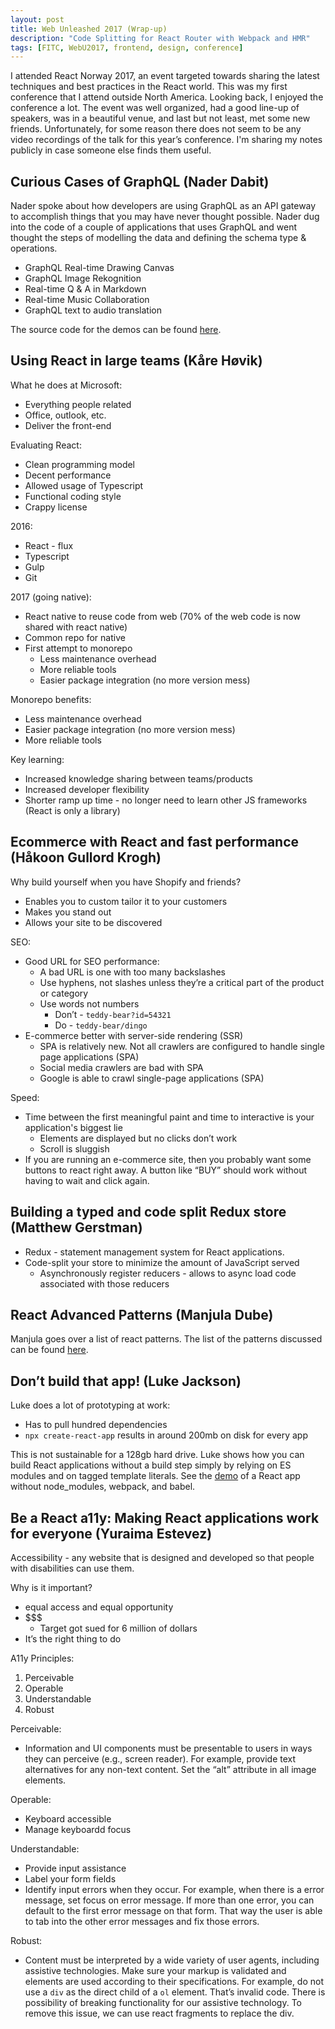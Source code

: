 ```yaml
---
layout: post
title: Web Unleashed 2017 (Wrap-up)
description: "Code Splitting for React Router with Webpack and HMR"
tags: [FITC, WebU2017, frontend, design, conference]
---
```

I attended React Norway 2017, an event targeted towards sharing the latest techniques and best practices in the
React world. This was my first conference that I attend outside North America.
Looking back, I enjoyed the conference a lot. The event was well organized,
had a good line-up of speakers, was in a beautiful venue, and last but not least, met some new friends.
Unfortunately, for some reason there does not seem to be any video recordings of the talk for this year’s conference.
I'm sharing my notes publicly in case someone else finds them useful.

## Curious Cases of GraphQL (Nader Dabit)

Nader spoke about how developers are using GraphQL as an API gateway to accomplish things
that you may have never thought possible. Nader dug into the code of a couple of applications that uses GraphQL and
went thought the steps of modelling the data and defining the schema type & operations.

* GraphQL Real-time Drawing Canvas
* GraphQL Image Rekognition
* Real-time Q & A in Markdown
* Real-time Music Collaboration
* GraphQL text to audio translation

The source code for the demos can be found [here](https://github.com/dabit3/curious-cases-of-graphql).

## Using React in large teams (Kåre Høvik)

What he does at Microsoft:
* Everything people related
* Office, outlook, etc.
* Deliver the front-end

Evaluating React:
* Clean programming model
* Decent performance
* Allowed usage of Typescript
* Functional coding style
* Crappy license

2016:
* React - flux
* Typescript
* Gulp
* Git

2017 (going native):
* React native to reuse code from web (70% of the web code is now shared with react native)
* Common repo for native
* First attempt to monorepo
    - Less maintenance overhead
    - More reliable tools
    - Easier package integration (no more version mess)

Monorepo benefits:
* Less maintenance overhead
* Easier package integration (no more version mess)
* More reliable tools

Key learning:
* Increased knowledge sharing between teams/products
* Increased developer flexibility
* Shorter ramp up time - no longer need to learn other JS frameworks (React is only a library)

## Ecommerce with React and fast performance (Håkoon Gullord Krogh)

Why build yourself when you have Shopify and friends?
* Enables you to custom tailor it to your customers
* Makes you stand out
* Allows your site to be discovered

SEO:
*  Good URL for SEO performance:
    - A bad URL is one with too many backslashes
    - Use hyphens, not slashes unless they’re a critical part of the product or category
    - Use words not numbers
        - Don’t - `teddy-bear?id=54321`
        - Do - `teddy-bear/dingo`
* E-commerce better with server-side rendering (SSR)
    - SPA is relatively new. Not all crawlers are configured to handle single page applications (SPA)
    - Social media crawlers are bad with SPA
    - Google is able to crawl single-page applications (SPA)

Speed:
* Time between the first meaningful paint and time to interactive is your application's biggest lie
    - Elements are displayed but no clicks don’t work
    - Scroll is sluggish
* If you are running an e-commerce site, then you probably want some buttons to react right away. A button like “BUY” should work without having to wait and click again.

## Building a typed and code split Redux store (Matthew Gerstman)

* Redux - statement management system for React applications.
* Code-split your store to minimize the amount of JavaScript served
    - Asynchronously register reducers - allows to async load code associated with those reducers
    
## React Advanced Patterns (Manjula Dube)

Manjula goes over a list of react patterns. The list of the patterns discussed can be found
[here](https://github.com/manjula91/react-advanced-patterns). 

## Don’t build that app! (Luke Jackson)

Luke does a lot of prototyping at work:
* Has to pull hundred dependencies
* `npx create-react-app` results in around 200mb on disk for every app

This is not sustainable for a 128gb hard drive. Luke shows how you can build
React applications without a build step simply by relying on
ES modules and on tagged template literals. See the
[demo](https://codesandbox.io/s/o15ozmv29) of a React app without
node_modules, webpack, and babel.

## Be a React a11y: Making React applications work for everyone (Yuraima Estevez)

Accessibility - any website that is designed and developed so that people with disabilities can use them.

Why is it important?
* equal access and equal opportunity
* $$$
  - Target got sued for 6 million of dollars
* It’s the right thing to do

A11y Principles:
1. Perceivable
2. Operable
3. Understandable
4. Robust

Perceivable:
* Information and UI components must be presentable to users in ways they can perceive (e.g., screen reader).
For example, provide text alternatives for any non-text content. Set the “alt” attribute in all image elements.

Operable:
* Keyboard accessible
* Manage keyboardd focus

Understandable:
* Provide input assistance
* Label your form fields
* Identify input errors when they occur. For example, when there is a error message, set focus on error message.
If more than one error, you can default to the first error message on that form. That way the user is able to tab
into the other error messages and fix those errors.

Robust:
* Content must be interpreted by a wide variety of user agents, including assistive technologies. Make sure your
markup is validated and elements are used according to their specifications.
For example, do not use a `div` as the direct child of a `ol` element.
That’s invalid code. There is possibility of breaking functionality for our assistive technology.
To remove this issue, we can use react fragments to replace the div.
